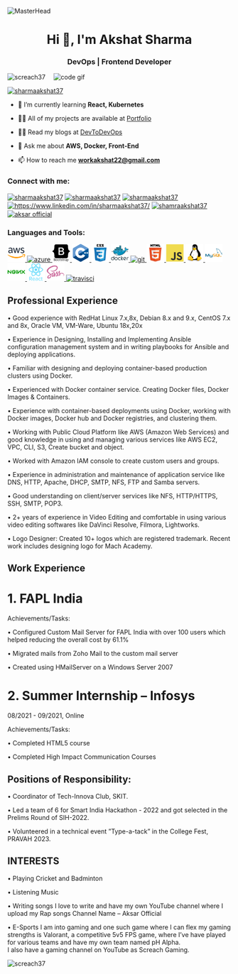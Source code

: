 ![MasterHead](https://www.tekkiwebsolutions.com/wp-content/uploads/devops-banner.svg)

<h1 align="center">Hi 👋, I'm Akshat Sharma</h1>
<h3 align="center">DevOps | Frontend Developer</h3>

<img align="right" alt="code gif" width="400" src="https://camo.githubusercontent.com/5ddf73ad3a205111cf8c686f687fc216c2946a75005718c8da5b837ad9de78c9/68747470733a2f2f7468756d62732e6766796361742e636f6d2f4576696c4e657874446576696c666973682d736d616c6c2e676966">
<p align="left"> <img src="https://komarev.com/ghpvc/?username=screach37&label=Profile%20views&color=0e75b6&style=flat" alt="screach37" /> </p>



<p align="left"> <a href="https://twitter.com/sharmaakshat37" target="blank"><img src="https://img.shields.io/twitter/follow/sharmaakshat37?logo=twitter&style=for-the-badge" alt="sharmaakshat37" /></a> </p>

- 🌱 I’m currently learning **React, Kubernetes**

- 👨‍💻 All of my projects are available at [Portfolio](https://screach37.github.io/Portfolio)

- 👨‍💻 Read my blogs at [DevToDevOps](https://devtodevops.hashnode.dev)

- 💬 Ask me about **AWS, Docker, Front-End**

- 📫 How to reach me **workakshat22@gmail.com**

<h3 align="left">Connect with me:</h3>
<p align="left">
<a href="https://twitter.com/sharmaakshat37" target="_blank"><img align="center" src="https://raw.githubusercontent.com/rahuldkjain/github-profile-readme-generator/master/src/images/icons/Social/twitter.svg" alt="sharmaakshat37" height="30" width="40" /></a>
  <a href="https://github.com/Screach37" target="_blank"><img align="center" src="https://raw.githubusercontent.com/rahuldkjain/github-profile-readme-generator/master/src/images/icons/Social/github.svg" alt="sharmaakshat37" height="30" width="40" /></a>
  <a href="https://devtodevops.hashnode.dev" target="_blank"><img align="center" src="https://raw.githubusercontent.com/rahuldkjain/github-profile-readme-generator/master/src/images/icons/Social/hashnode.svg" alt="sharmaakshat37" height="30" width="40" /></a>
<a href="https://linkedin.com/in/sharmaakshat37/" target="_blank"><img align="center" src="https://raw.githubusercontent.com/rahuldkjain/github-profile-readme-generator/master/src/images/icons/Social/linked-in-alt.svg" alt="https://www.linkedin.com/in/sharmaakshat37/" height="30" width="40" /></a>
<a href="https://instagram.com/shamraakshat37" target="_blank"><img align="center" src="https://raw.githubusercontent.com/rahuldkjain/github-profile-readme-generator/master/src/images/icons/Social/instagram.svg" alt="shamraakshat37" height="30" width="40" /></a>
<a href="https://www.youtube.com/channel/UC23Zflxv1K6Ouq-U7fPxSbg" target="_blank"><img align="center" src="https://raw.githubusercontent.com/rahuldkjain/github-profile-readme-generator/master/src/images/icons/Social/youtube.svg" alt="aksar official" height="30" width="40" /></a>
</p>

<h3 align="left">Languages and Tools:</h3>
<p align="left"> <a href="https://aws.amazon.com" target="_blank" rel="noreferrer"> <img src="https://raw.githubusercontent.com/devicons/devicon/master/icons/amazonwebservices/amazonwebservices-original-wordmark.svg" alt="aws" width="40" height="40"/> </a> <a href="https://azure.microsoft.com/en-in/" target="_blank" rel="noreferrer"> <img src="https://www.vectorlogo.zone/logos/microsoft_azure/microsoft_azure-icon.svg" alt="azure" width="40" height="40"/> </a> <a href="https://getbootstrap.com" target="_blank" rel="noreferrer"> <img src="https://raw.githubusercontent.com/devicons/devicon/master/icons/bootstrap/bootstrap-plain-wordmark.svg" alt="bootstrap" width="40" height="40"/> </a> <a href="https://www.w3schools.com/cpp/" target="_blank" rel="noreferrer"> <img src="https://raw.githubusercontent.com/devicons/devicon/master/icons/cplusplus/cplusplus-original.svg" alt="cplusplus" width="40" height="40"/> </a> <a href="https://www.w3schools.com/css/" target="_blank" rel="noreferrer"> <img src="https://raw.githubusercontent.com/devicons/devicon/master/icons/css3/css3-original-wordmark.svg" alt="css3" width="40" height="40"/> </a> <a href="https://www.docker.com/" target="_blank" rel="noreferrer"> <img src="https://raw.githubusercontent.com/devicons/devicon/master/icons/docker/docker-original-wordmark.svg" alt="docker" width="40" height="40"/> </a> <a href="https://git-scm.com/" target="_blank" rel="noreferrer"> <img src="https://www.vectorlogo.zone/logos/git-scm/git-scm-icon.svg" alt="git" width="40" height="40"/> </a> <a href="https://www.w3.org/html/" target="_blank" rel="noreferrer"> <img src="https://raw.githubusercontent.com/devicons/devicon/master/icons/html5/html5-original-wordmark.svg" alt="html5" width="40" height="40"/> </a> <a href="https://developer.mozilla.org/en-US/docs/Web/JavaScript" target="_blank" rel="noreferrer"> <img src="https://raw.githubusercontent.com/devicons/devicon/master/icons/javascript/javascript-original.svg" alt="javascript" width="40" height="40"/> </a> <a href="https://www.linux.org/" target="_blank" rel="noreferrer"> <img src="https://raw.githubusercontent.com/devicons/devicon/master/icons/linux/linux-original.svg" alt="linux" width="40" height="40"/> </a> <a href="https://www.mysql.com/" target="_blank" rel="noreferrer"> <img src="https://raw.githubusercontent.com/devicons/devicon/master/icons/mysql/mysql-original-wordmark.svg" alt="mysql" width="40" height="40"/> </a> <a href="https://www.nginx.com" target="_blank" rel="noreferrer"> <img src="https://raw.githubusercontent.com/devicons/devicon/master/icons/nginx/nginx-original.svg" alt="nginx" width="40" height="40"/> </a> <a href="https://reactjs.org/" target="_blank" rel="noreferrer"> <img src="https://raw.githubusercontent.com/devicons/devicon/master/icons/react/react-original-wordmark.svg" alt="react" width="40" height="40"/> </a> <a href="https://sass-lang.com" target="_blank" rel="noreferrer"> <img src="https://raw.githubusercontent.com/devicons/devicon/master/icons/sass/sass-original.svg" alt="sass" width="40" height="40"/> </a> <a href="https://travis-ci.org" target="_blank" rel="noreferrer"> <img src="https://www.vectorlogo.zone/logos/travis-ci/travis-ci-icon.svg" alt="travisci" width="40" height="40"/> </a> </p>

## Professional Experience

  •	Good experience with RedHat Linux 7.x,8x, Debian 8.x and 9.x, CentOS 7.x and 8x, Oracle VM, VM-Ware, Ubuntu 18x,20x
  
  •	Experience in Designing, Installing and Implementing Ansible configuration management system and in writing playbooks for Ansible and deploying applications.
  
  •	Familiar with designing and deploying container-based production clusters using Docker.
  
  •	Experienced with Docker container service. Creating Docker files, Docker Images & Containers.
  
  •	Experience with container-based deployments using Docker, working with Docker images, Docker hub and Docker registries, and clustering them.
  
  •	Working with Public Cloud Platform like AWS (Amazon Web Services) and good knowledge in using and managing various services like AWS EC2, VPC, CLI, S3, Create bucket and object.
 
  
  •	Worked with Amazon IAM console to create custom users and groups.
  
  •	Experience in administration and maintenance of application service like DNS, HTTP, Apache, DHCP, SMTP, NFS, FTP and Samba servers.
  
  •	Good understanding on client/server services like NFS, HTTP/HTTPS, SSH, SMTP, POP3.
  
  •	2+ years of experience in Video Editing and comfortable in using various video editing softwares like DaVinci Resolve, Filmora, Lightworks. 
  
  •	Logo Designer: Created 10+ logos which are registered trademark. Recent work includes designing logo for Mach Academy.
  

## Work Experience

# 1.	FAPL India 

  Achievements/Tasks:
  
  • Configured Custom Mail Server for FAPL India with over 100 users which helped reducing the overall cost by 61.1%

  • Migrated mails from Zoho Mail to the custom mail server

  • Created using HMailServer on a Windows Server 2007

  

# 2.	Summer Internship – Infosys

  08/2021 - 09/2021, Online
  
  Achievements/Tasks:
  
  •	Completed HTML5 course
  
  •	Completed High Impact Communication Courses
  

## Positions of Responsibility: 
  • Coordinator of Tech-Innova Club, SKIT.
  
  • Led a team of 6 for Smart India Hackathon - 2022 and got selected in the Prelims Round of SIH-2022.
  
  • Volunteered in a technical event ”Type-a-tack” in the College Fest, PRAVAH 2023.

## INTERESTS

  •	Playing Cricket and Badminton
  
  •	Listening Music
  
  •	Writing songs 
    I love to write and have my own YouTube channel where I upload my Rap songs
    Channel Name – Aksar Official
    
  •	E-Sports
    I am into gaming and one such game where I can flex my gaming strengths is Valorant, a competitive 5v5 FPS game, where I’ve have played for various teams and have my own team named pH Alpha.  
    I also have a gaming channel on YouTube as Screach Gaming.
  
  
<p><img align="left" src="https://github-readme-stats.vercel.app/api/top-langs?username=screach37&show_icons=true&locale=en&layout=compact" alt="screach37" /></p>

<!--<p>&nbsp;<img align="center" src="https://github-readme-stats.vercel.app/api?username=screach37&show_icons=true&locale=en" alt="screach37" /></p>-->
